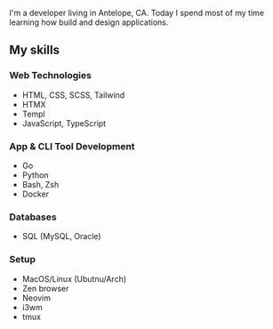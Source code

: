 I'm a developer living in Antelope, CA. Today I spend
most of my time learning how build and design applications.


## My skills

###  Web Technologies
- HTML, CSS, SCSS, Tailwind
- HTMX
- Templ
- JavaScript, TypeScript

###  App & CLI Tool Development
- Go
- Python
- Bash, Zsh
- Docker

### Databases
- SQL (MySQL, Oracle)

### Setup
- MacOS/Linux (Ubutnu/Arch)
- Zen browser
- Neovim
- i3wm
- tmux
